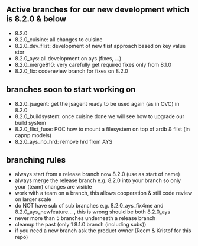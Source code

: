 
## Active branches for our new development which is 8.2.0 & below

- 8.2.0
- 8.2.0_cuisine: all changes to cuisine
- 8.2.0_dev_flist: development of new flist approach based on key value stor
- 8.2.0_ays: all development on ays (fixes, ...)
- 8.2.0_merge810: very carefully get required fixes only from 8.1.0
- 8.2.0_fix: codereview branch for fixes on 8.2.0

## branches soon to start working on
- 8.2.0_jsagent: get the jsagent ready to be used again (as in OVC) in 8.2.0
- 8.2.0_buildsystem: once cuisine done we will see how to upgrade our build system
- 8.2.0_flist_fuse: POC how to mount a filesystem on top of ardb & flist (in capnp models)
- 8.2.0_ays_no_hrd: remove hrd from AYS

## branching rules

- always start from a release branch now 8.2.0 (use as start of name)
- always merge the release branch e.g. 8.2.0 into your branch so only your (team) changes are visible
- work with a team on a branch, this allows cooperation & still code review on larger scale
- do NOT have sub of sub branches e.g. 8.2.0_ays_fix4me and 8.2.0_ays_newfeature... , this is wrong should be both 8.2.0_ays
- never more than 5 branches underneath a release branch
- cleanup the past (only 1 8.1.0 branch (including subs))
- if you need a new branch ask the product owner (Reem & Kristof for this repo)

